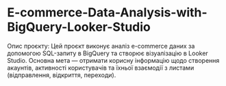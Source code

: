 # E-commerce-Data-Analysis-with-BigQuery-Looker-Studio

Опис проєкту:
Цей проєкт виконує аналіз e-commerce даних за допомогою SQL-запиту в BigQuery та створює візуалізацію в Looker Studio. Основна мета — отримати корисну інформацію щодо створення акаунтів, активності користувачів та їхньої взаємодії з листами (відправлення, відкриття, переходи).
